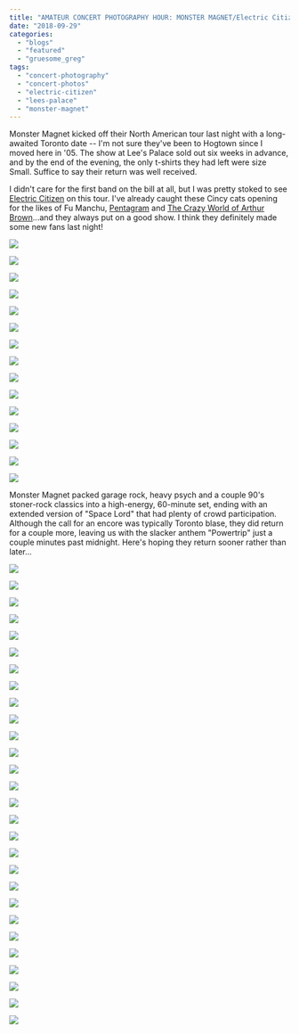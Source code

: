 ```yaml
---
title: "AMATEUR CONCERT PHOTOGRAPHY HOUR: MONSTER MAGNET/Electric Citizen @ Lee's Palace, September 28, 2018"
date: "2018-09-29"
categories: 
  - "blogs"
  - "featured"
  - "gruesome_greg"
tags: 
  - "concert-photography"
  - "concert-photos"
  - "electric-citizen"
  - "lees-palace"
  - "monster-magnet"
---
```


Monster Magnet kicked off their North American tour last night with a long-awaited Toronto date -- I'm not sure they've been to Hogtown since I moved here in '05. The show at Lee's Palace sold out six weeks in advance, and by the end of the evening, the only t-shirts they had left were size Small. Suffice to say their return was well received.

I didn't care for the first band on the bill at all, but I was pretty stoked to see [Electric Citizen](http://electriccitizenband.com/) on this tour. I've already caught these Cincy cats opening for the likes of Fu Manchu, [Pentagram](https://hellbound.ca/2015/10/amateur-concert-photography-hour-pentagramelectric-citizensatans-satyrs-grog-shop-cleveland-october-11-2015/) and [The Crazy World of Arthur Brown](https://hellbound.ca/2017/02/amateur-concert-photography-hour-arthur-brownacid-kingjex-thoth-barracuda-austin-tx-february-25-2017/)...and they always put on a good show. I think they definitely made some new fans last night!

[![](https://hellbound.ca/wp-content/uploads/2018/09/IMG_2095-1024x768.jpg)](https://hellbound.ca/wp-content/uploads/2018/09/IMG_2095.jpg)

[![](https://hellbound.ca/wp-content/uploads/2018/09/IMG_2096-1024x768.jpg)](https://hellbound.ca/wp-content/uploads/2018/09/IMG_2096.jpg)

[![](https://hellbound.ca/wp-content/uploads/2018/09/IMG_2098.jpg)](https://hellbound.ca/wp-content/uploads/2018/09/IMG_2098.jpg)

[![](https://hellbound.ca/wp-content/uploads/2018/09/IMG_2100-1024x768.jpg)](https://hellbound.ca/wp-content/uploads/2018/09/IMG_2100.jpg)

[![](https://hellbound.ca/wp-content/uploads/2018/09/IMG_2102-1024x768.jpg)](https://hellbound.ca/wp-content/uploads/2018/09/IMG_2102.jpg)

[![](https://hellbound.ca/wp-content/uploads/2018/09/IMG_2104-1024x768.jpg)](https://hellbound.ca/wp-content/uploads/2018/09/IMG_2104.jpg)

[![](https://hellbound.ca/wp-content/uploads/2018/09/IMG_2108.jpg)](https://hellbound.ca/wp-content/uploads/2018/09/IMG_2108.jpg)

[![](https://hellbound.ca/wp-content/uploads/2018/09/IMG_2111-1024x768.jpg)](https://hellbound.ca/wp-content/uploads/2018/09/IMG_2111.jpg)

[![](https://res.cloudinary.com/dy8mxogvn/image/upload/h_518,w_690/v1538621600/IMG_2114_e5rck0.jpg)](https://hellbound.ca/wp-content/uploads/2018/09/IMG_2114.jpg)

[![](https://res.cloudinary.com/dy8mxogvn/image/upload/v1538621597/IMG_2115_vvj8xy.jpg)](https://res.cloudinary.com/dy8mxogvn/image/upload/v1538621597/IMG_2115_vvj8xy.jpg)

[![](https://res.cloudinary.com/dy8mxogvn/image/upload/v1538621595/IMG_2119_tdg6tp.jpg)](https://res.cloudinary.com/dy8mxogvn/image/upload/v1538621595/IMG_2119_tdg6tp.jpg)

[![](https://res.cloudinary.com/dy8mxogvn/image/upload/v1538621593/IMG_2123_hyi6il.jpg)](https://res.cloudinary.com/dy8mxogvn/image/upload/v1538621593/IMG_2123_hyi6il.jpg)

[![](https://res.cloudinary.com/dy8mxogvn/image/upload/v1538621591/IMG_2125_jccbqe.jpg)](https://res.cloudinary.com/dy8mxogvn/image/upload/v1538621591/IMG_2125_jccbqe.jpg)

[![](https://res.cloudinary.com/dy8mxogvn/image/upload/v1538621589/IMG_2126_zi03fs.jpg)](https://res.cloudinary.com/dy8mxogvn/image/upload/v1538621589/IMG_2126_zi03fs.jpg)

[![](https://res.cloudinary.com/dy8mxogvn/image/upload/h_518,w_690/v1538621588/IMG_2129_peead8.jpg)](https://hellbound.ca/wp-content/uploads/2018/09/IMG_2129.jpg)

Monster Magnet packed garage rock, heavy psych and a couple 90's stoner-rock classics into a high-energy, 60-minute set, ending with an extended version of "Space Lord" that had plenty of crowd participation. Although the call for an encore was typically Toronto blase, they did return for a couple more, leaving us with the slacker anthem "Powertrip" just a couple minutes past midnight. Here's hoping they return sooner rather than later...

[![](https://res.cloudinary.com/dy8mxogvn/image/upload/h_518,w_690/v1538621586/IMG_2132_tdwjkw.jpg)](https://hellbound.ca/wp-content/uploads/2018/09/IMG_2132.jpg)

[![](https://res.cloudinary.com/dy8mxogvn/image/upload/v1538621584/IMG_2134_prclv8.jpg)](https://res.cloudinary.com/dy8mxogvn/image/upload/v1538621584/IMG_2134_prclv8.jpg)

[![](https://res.cloudinary.com/dy8mxogvn/image/upload/h_518,w_690/v1538621583/IMG_2136_ezcy0r.jpg)](https://hellbound.ca/wp-content/uploads/2018/09/IMG_2136.jpg)

[![](https://res.cloudinary.com/dy8mxogvn/image/upload/h_518,w_690/v1538621581/IMG_2137_cn51pw.jpg)](https://hellbound.ca/wp-content/uploads/2018/09/IMG_2137.jpg)

[![](https://res.cloudinary.com/dy8mxogvn/image/upload/h_518,w_690/v1538621579/IMG_2139_sur7a1.jpg)](https://hellbound.ca/wp-content/uploads/2018/09/IMG_2139.jpg)

[![](https://res.cloudinary.com/dy8mxogvn/image/upload/h_518,w_690/v1538621578/IMG_2142_knhars.jpg)](https://hellbound.ca/wp-content/uploads/2018/09/IMG_2142.jpg)

[![](https://res.cloudinary.com/dy8mxogvn/image/upload/h_518,w_690/v1538621576/IMG_2146_xoqlle.jpg)](https://hellbound.ca/wp-content/uploads/2018/09/IMG_2146.jpg)

[![](https://res.cloudinary.com/dy8mxogvn/image/upload/h_518,w_690/v1538621575/IMG_2147_dhgyqv.jpg)](https://hellbound.ca/wp-content/uploads/2018/09/IMG_2147.jpg)

[![](https://res.cloudinary.com/dy8mxogvn/image/upload/v1538621573/IMG_2151_ekf5n0.jpg)](https://res.cloudinary.com/dy8mxogvn/image/upload/v1538621573/IMG_2151_ekf5n0.jpg)

[![](https://res.cloudinary.com/dy8mxogvn/image/upload/v1538621572/IMG_2157_gt08ov.jpg)](https://res.cloudinary.com/dy8mxogvn/image/upload/v1538621572/IMG_2157_gt08ov.jpg)

[![](https://res.cloudinary.com/dy8mxogvn/image/upload/h_518,w_690/v1538621571/IMG_2159_jt8w8o.jpg)](https://hellbound.ca/wp-content/uploads/2018/09/IMG_2159.jpg)

[![](https://res.cloudinary.com/dy8mxogvn/image/upload/h_518,w_690/v1538621569/IMG_2161_voga6g.jpg)](https://hellbound.ca/wp-content/uploads/2018/09/IMG_2161.jpg)

[![](https://res.cloudinary.com/dy8mxogvn/image/upload/h_518,w_690/v1538621568/IMG_2163_xwp8ve.jpg)](https://hellbound.ca/wp-content/uploads/2018/09/IMG_2163.jpg)

[![](https://res.cloudinary.com/dy8mxogvn/image/upload/v1538621513/IMG_2166_oharmr.jpg)](https://res.cloudinary.com/dy8mxogvn/image/upload/v1538621513/IMG_2166_oharmr.jpg)

[![](https://res.cloudinary.com/dy8mxogvn/image/upload/v1538621511/IMG_2167_kkzjpv.jpg)](https://res.cloudinary.com/dy8mxogvn/image/upload/v1538621511/IMG_2167_kkzjpv.jpg)

[![](https://res.cloudinary.com/dy8mxogvn/image/upload/h_518,w_690/v1538621509/IMG_2174_ztqwj5.jpg)](https://hellbound.ca/wp-content/uploads/2018/09/IMG_2174.jpg)

[![](https://res.cloudinary.com/dy8mxogvn/image/upload/v1538621508/IMG_2176_mdihvo.jpg)](https://res.cloudinary.com/dy8mxogvn/image/upload/v1538621508/IMG_2176_mdihvo.jpg)

[![](https://res.cloudinary.com/dy8mxogvn/image/upload/h_518,w_690/v1538621506/IMG_2181_znwbcb.jpg)](https://hellbound.ca/wp-content/uploads/2018/09/IMG_2181.jpg)

[![](https://res.cloudinary.com/dy8mxogvn/image/upload/h_518,w_690/v1538621504/IMG_2184_d16ump.jpg)](https://hellbound.ca/wp-content/uploads/2018/09/IMG_2184.jpg)

[![](https://res.cloudinary.com/dy8mxogvn/image/upload/v1538621503/IMG_2190_ovnmam.jpg)](https://res.cloudinary.com/dy8mxogvn/image/upload/v1538621503/IMG_2190_ovnmam.jpg)

[![](https://res.cloudinary.com/dy8mxogvn/image/upload/h_518,w_690/v1538621499/IMG_2200_vws9ms.jpg)](https://hellbound.ca/wp-content/uploads/2018/09/IMG_2200.jpg)

[![](https://res.cloudinary.com/dy8mxogvn/image/upload/h_518,w_690/v1538621498/IMG_2202_xjqiff.jpg)](https://hellbound.ca/wp-content/uploads/2018/09/IMG_2202.jpg)

[![](https://res.cloudinary.com/dy8mxogvn/image/upload/h_518,w_690/v1538621496/IMG_2204_x3cnvr.jpg)](https://hellbound.ca/wp-content/uploads/2018/09/IMG_2204.jpg)

[![](https://res.cloudinary.com/dy8mxogvn/image/upload/h_518,w_690/v1538621494/IMG_2205_fnquqh.jpg)](https://hellbound.ca/wp-content/uploads/2018/09/IMG_2205.jpg)

[![](https://res.cloudinary.com/dy8mxogvn/image/upload/v1538621493/IMG_2209_ev9bbt.jpg)](https://res.cloudinary.com/dy8mxogvn/image/upload/v1538621493/IMG_2209_ev9bbt.jpg)

[![](https://res.cloudinary.com/dy8mxogvn/image/upload/h_518,w_690/v1538621491/IMG_2214_sz3kqv.jpg)](https://hellbound.ca/wp-content/uploads/2018/09/IMG_2214.jpg)

[![](https://res.cloudinary.com/dy8mxogvn/image/upload/h_518,w_690/v1538621490/IMG_2218_ewywmd.jpg)](https://hellbound.ca/wp-content/uploads/2018/09/IMG_2218.jpg)

[![](https://res.cloudinary.com/dy8mxogvn/image/upload/h_518,w_690/v1538621488/IMG_2220_unnlus.jpg)](https://hellbound.ca/wp-content/uploads/2018/09/IMG_2220.jpg)
